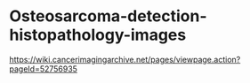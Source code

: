 # Osteosarcoma-detection-histopathology-images
https://wiki.cancerimagingarchive.net/pages/viewpage.action?pageId=52756935
